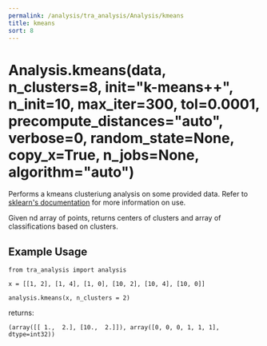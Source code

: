 ```yaml
---
permalink: /analysis/tra_analysis/Analysis/kmeans
title: kmeans
sort: 8
---
```


# Analysis.kmeans(data, n_clusters=8, init="k-means++", n_init=10, max_iter=300, tol=0.0001, precompute_distances="auto", verbose=0, random_state=None, copy_x=True, n_jobs=None, algorithm="auto")

Performs a kmeans clusteriung analysis on some provided data. Refer to [sklearn's documentation](https://scikit-learn.org/stable/modules/generated/sklearn.cluster.KMeans.html) for more information on use.

Given nd array of points, returns centers of clusters and array of classifications based on clusters.

## Example Usage
```
from tra_analysis import analysis

x = [[1, 2], [1, 4], [1, 0], [10, 2], [10, 4], [10, 0]]

analysis.kmeans(x, n_clusters = 2)
```
returns:
```
(array([[ 1.,  2.], [10.,  2.]]), array([0, 0, 0, 1, 1, 1], dtype=int32))
```